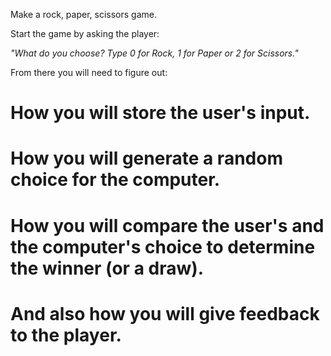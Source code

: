 Make a rock, paper, scissors game. 

Start the game by asking the player:

*"What do you choose? Type 0 for Rock, 1 for Paper or 2 for Scissors."*

From there you will need to figure out: 
# How you will store the user's input.
# How you will generate a random choice for the computer.
# How you will compare the user's and the computer's choice to determine the winner (or a draw).
# And also how you will give feedback to the player. 
